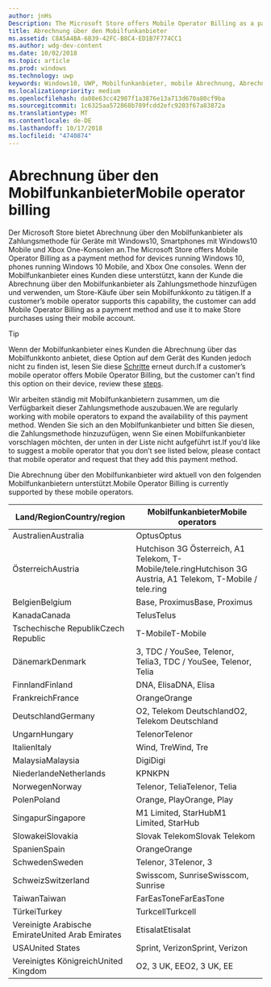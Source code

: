 ```yaml
---
author: jnHs
Description: The Microsoft Store offers Mobile Operator Billing as a payment method for mobile operators who support this capability.
title: Abrechnung über den Mobilfunkanbieter
ms.assetid: C8A5A4BA-6B39-42FC-B8C4-ED1B7F774CC1
ms.author: wdg-dev-content
ms.date: 10/02/2018
ms.topic: article
ms.prod: windows
ms.technology: uwp
keywords: Windows10, UWP, Mobilfunkanbieter, mobile Abrechnung, Abrechnung über den Mobilfunkanbieter
ms.localizationpriority: medium
ms.openlocfilehash: da08e63cc42987f1a3876e13a713d670a80cf9ba
ms.sourcegitcommit: 1c6325aa572868b789fcdd2efc9203f67a83872a
ms.translationtype: MT
ms.contentlocale: de-DE
ms.lasthandoff: 10/17/2018
ms.locfileid: "4740874"
---
```

# <a name="mobile-operator-billing"></a><span data-ttu-id="fb501-103">Abrechnung über den Mobilfunkanbieter</span><span class="sxs-lookup"><span data-stu-id="fb501-103">Mobile operator billing</span></span>


<span data-ttu-id="fb501-104">Der Microsoft Store bietet Abrechnung über den Mobilfunkanbieter als Zahlungsmethode für Geräte mit Windows10, Smartphones mit Windows10 Mobile und Xbox One-Konsolen an.</span><span class="sxs-lookup"><span data-stu-id="fb501-104">The Microsoft Store offers Mobile Operator Billing as a payment method for devices running Windows 10, phones running Windows 10 Mobile, and Xbox One consoles.</span></span> <span data-ttu-id="fb501-105">Wenn der Mobilfunkanbieter eines Kunden diese unterstützt, kann der Kunde die Abrechnung über den Mobilfunkanbieter als Zahlungsmethode hinzufügen und verwenden, um Store-Käufe über sein Mobilfunkkonto zu tätigen.</span><span class="sxs-lookup"><span data-stu-id="fb501-105">If a customer’s mobile operator supports this capability, the customer can add Mobile Operator Billing as a payment method and use it to make Store purchases using their mobile account.</span></span>

> [!TIP]
>  <span data-ttu-id="fb501-106">Wenn der Mobilfunkanbieter eines Kunden die Abrechnung über das Mobilfunkkonto anbietet, diese Option auf dem Gerät des Kunden jedoch nicht zu finden ist, lesen Sie diese [Schritte](http://go.microsoft.com/fwlink/p/?LinkId=523993) erneut durch.</span><span class="sxs-lookup"><span data-stu-id="fb501-106">If a customer’s mobile operator offers Mobile Operator Billing, but the customer can't find this option on their device, review these [steps](http://go.microsoft.com/fwlink/p/?LinkId=523993).</span></span>

<span data-ttu-id="fb501-107">Wir arbeiten ständig mit Mobilfunkanbietern zusammen, um die Verfügbarkeit dieser Zahlungsmethode auszubauen.</span><span class="sxs-lookup"><span data-stu-id="fb501-107">We are regularly working with mobile operators to expand the availability of this payment method.</span></span> <span data-ttu-id="fb501-108">Wenden Sie sich an den Mobilfunkanbieter und bitten Sie diesen, die Zahlungsmethode hinzuzufügen, wenn Sie einen Mobilfunkanbieter vorschlagen möchten, der unten in der Liste nicht aufgeführt ist.</span><span class="sxs-lookup"><span data-stu-id="fb501-108">If you’d like to suggest a mobile operator that you don’t see listed below, please contact that mobile operator and request that they add this payment method.</span></span>

<span data-ttu-id="fb501-109">Die Abrechnung über den Mobilfunkanbieter wird aktuell von den folgenden Mobilfunkanbietern unterstützt.</span><span class="sxs-lookup"><span data-stu-id="fb501-109">Mobile Operator Billing is currently supported by these mobile operators.</span></span>

| <span data-ttu-id="fb501-110">Land/Region</span><span class="sxs-lookup"><span data-stu-id="fb501-110">Country/region</span></span>  | <span data-ttu-id="fb501-111">Mobilfunkanbieter</span><span class="sxs-lookup"><span data-stu-id="fb501-111">Mobile operators</span></span>                 |
|-----------------|----------------------------------|
| <span data-ttu-id="fb501-112">Australien</span><span class="sxs-lookup"><span data-stu-id="fb501-112">Australia</span></span>       | <span data-ttu-id="fb501-113">Optus</span><span class="sxs-lookup"><span data-stu-id="fb501-113">Optus</span></span>                            |
| <span data-ttu-id="fb501-114">Österreich</span><span class="sxs-lookup"><span data-stu-id="fb501-114">Austria</span></span>         | <span data-ttu-id="fb501-115">Hutchison 3G Österreich, A1 Telekom, T-Mobile/tele.ring</span><span class="sxs-lookup"><span data-stu-id="fb501-115">Hutchison 3G Austria, A1 Telekom, T-Mobile / tele.ring</span></span>  |
| <span data-ttu-id="fb501-116">Belgien</span><span class="sxs-lookup"><span data-stu-id="fb501-116">Belgium</span></span>         | <span data-ttu-id="fb501-117">Base, Proximus</span><span class="sxs-lookup"><span data-stu-id="fb501-117">Base, Proximus</span></span>                   |
| <span data-ttu-id="fb501-118">Kanada</span><span class="sxs-lookup"><span data-stu-id="fb501-118">Canada</span></span>          | <span data-ttu-id="fb501-119">Telus</span><span class="sxs-lookup"><span data-stu-id="fb501-119">Telus</span></span>                            |
| <span data-ttu-id="fb501-120">Tschechische Republik</span><span class="sxs-lookup"><span data-stu-id="fb501-120">Czech Republic</span></span>  | <span data-ttu-id="fb501-121">T-Mobile</span><span class="sxs-lookup"><span data-stu-id="fb501-121">T-Mobile</span></span>                         |
| <span data-ttu-id="fb501-122">Dänemark</span><span class="sxs-lookup"><span data-stu-id="fb501-122">Denmark</span></span>         | <span data-ttu-id="fb501-123">3, TDC / YouSee, Telenor, Telia</span><span class="sxs-lookup"><span data-stu-id="fb501-123">3, TDC / YouSee, Telenor, Telia</span></span>  |
| <span data-ttu-id="fb501-124">Finnland</span><span class="sxs-lookup"><span data-stu-id="fb501-124">Finland</span></span>         | <span data-ttu-id="fb501-125">DNA, Elisa</span><span class="sxs-lookup"><span data-stu-id="fb501-125">DNA, Elisa</span></span>                       |
| <span data-ttu-id="fb501-126">Frankreich</span><span class="sxs-lookup"><span data-stu-id="fb501-126">France</span></span>          | <span data-ttu-id="fb501-127">Orange</span><span class="sxs-lookup"><span data-stu-id="fb501-127">Orange</span></span>                           |
| <span data-ttu-id="fb501-128">Deutschland</span><span class="sxs-lookup"><span data-stu-id="fb501-128">Germany</span></span>         | <span data-ttu-id="fb501-129">O2, Telekom Deutschland</span><span class="sxs-lookup"><span data-stu-id="fb501-129">O2, Telekom Deutschland</span></span>          |
| <span data-ttu-id="fb501-130">Ungarn</span><span class="sxs-lookup"><span data-stu-id="fb501-130">Hungary</span></span>         | <span data-ttu-id="fb501-131">Telenor</span><span class="sxs-lookup"><span data-stu-id="fb501-131">Telenor</span></span>                          |
| <span data-ttu-id="fb501-132">Italien</span><span class="sxs-lookup"><span data-stu-id="fb501-132">Italy</span></span>           | <span data-ttu-id="fb501-133">Wind, Tre</span><span class="sxs-lookup"><span data-stu-id="fb501-133">Wind, Tre</span></span>                        |
| <span data-ttu-id="fb501-134">Malaysia</span><span class="sxs-lookup"><span data-stu-id="fb501-134">Malaysia</span></span>        | <span data-ttu-id="fb501-135">Digi</span><span class="sxs-lookup"><span data-stu-id="fb501-135">Digi</span></span>                             |
| <span data-ttu-id="fb501-136">Niederlande</span><span class="sxs-lookup"><span data-stu-id="fb501-136">Netherlands</span></span>     | <span data-ttu-id="fb501-137">KPN</span><span class="sxs-lookup"><span data-stu-id="fb501-137">KPN</span></span>                              |
| <span data-ttu-id="fb501-138">Norwegen</span><span class="sxs-lookup"><span data-stu-id="fb501-138">Norway</span></span>          | <span data-ttu-id="fb501-139">Telenor, Telia</span><span class="sxs-lookup"><span data-stu-id="fb501-139">Telenor, Telia</span></span>                   |
| <span data-ttu-id="fb501-140">Polen</span><span class="sxs-lookup"><span data-stu-id="fb501-140">Poland</span></span>          | <span data-ttu-id="fb501-141">Orange, Play</span><span class="sxs-lookup"><span data-stu-id="fb501-141">Orange, Play</span></span>                     |
| <span data-ttu-id="fb501-142">Singapur</span><span class="sxs-lookup"><span data-stu-id="fb501-142">Singapore</span></span>       | <span data-ttu-id="fb501-143">M1 Limited, StarHub</span><span class="sxs-lookup"><span data-stu-id="fb501-143">M1 Limited, StarHub</span></span>              |
| <span data-ttu-id="fb501-144">Slowakei</span><span class="sxs-lookup"><span data-stu-id="fb501-144">Slovakia</span></span>        | <span data-ttu-id="fb501-145">Slovak Telekom</span><span class="sxs-lookup"><span data-stu-id="fb501-145">Slovak Telekom</span></span>                   |
| <span data-ttu-id="fb501-146">Spanien</span><span class="sxs-lookup"><span data-stu-id="fb501-146">Spain</span></span>           | <span data-ttu-id="fb501-147">Orange</span><span class="sxs-lookup"><span data-stu-id="fb501-147">Orange</span></span>                           |
| <span data-ttu-id="fb501-148">Schweden</span><span class="sxs-lookup"><span data-stu-id="fb501-148">Sweden</span></span>          | <span data-ttu-id="fb501-149">Telenor, 3</span><span class="sxs-lookup"><span data-stu-id="fb501-149">Telenor, 3</span></span>                       |
| <span data-ttu-id="fb501-150">Schweiz</span><span class="sxs-lookup"><span data-stu-id="fb501-150">Switzerland</span></span>     | <span data-ttu-id="fb501-151">Swisscom, Sunrise</span><span class="sxs-lookup"><span data-stu-id="fb501-151">Swisscom, Sunrise</span></span>                |
| <span data-ttu-id="fb501-152">Taiwan</span><span class="sxs-lookup"><span data-stu-id="fb501-152">Taiwan</span></span>          | <span data-ttu-id="fb501-153">FarEasTone</span><span class="sxs-lookup"><span data-stu-id="fb501-153">FarEasTone</span></span>                       |
| <span data-ttu-id="fb501-154">Türkei</span><span class="sxs-lookup"><span data-stu-id="fb501-154">Turkey</span></span>          | <span data-ttu-id="fb501-155">Turkcell</span><span class="sxs-lookup"><span data-stu-id="fb501-155">Turkcell</span></span>                         |
| <span data-ttu-id="fb501-156">Vereinigte Arabische Emirate</span><span class="sxs-lookup"><span data-stu-id="fb501-156">United Arab Emirates</span></span> | <span data-ttu-id="fb501-157">Etisalat</span><span class="sxs-lookup"><span data-stu-id="fb501-157">Etisalat</span></span>                    |
| <span data-ttu-id="fb501-158">USA</span><span class="sxs-lookup"><span data-stu-id="fb501-158">United States</span></span>   | <span data-ttu-id="fb501-159">Sprint, Verizon</span><span class="sxs-lookup"><span data-stu-id="fb501-159">Sprint, Verizon</span></span>                  |
| <span data-ttu-id="fb501-160">Vereinigtes Königreich</span><span class="sxs-lookup"><span data-stu-id="fb501-160">United Kingdom</span></span>  | <span data-ttu-id="fb501-161">O2, 3 UK, EE</span><span class="sxs-lookup"><span data-stu-id="fb501-161">O2, 3 UK, EE</span></span>                     |

 



 


 

 




